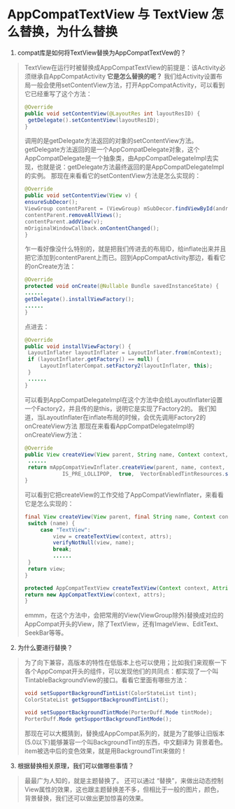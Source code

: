 # AppCompatTextView 与 TextView **怎么替换**，**为什么替换**
1. compat库是如何将TextView替换为AppCompatTextVew的？
>  TextView在运行时被替换成AppCompatTextView的前提是：该Activity必须继承自AppCompatActivity
>  **它是怎么替换的呢？**
>  我们给Activity设置布局一般会使用setContentView方法，打开AppCompatActivity，可以看到它已经重写了这个方法：
>
>  ```Java
>  @Override
>  public void setContentView(@LayoutRes int layoutResID) {
>  	getDelegate().setContentView(layoutResID);
>  }
>  ```
>  调用的是getDelegate方法返回的对象的setContentView方法。
>  getDelegate方法返回的是一个AppCompatDelegate对象，这个AppCompatDelegate是一个抽象类，由AppCompatDelegateImpl去实现，也就是说：getDelegate方法最终返回的是AppCompatDelegateImpl的实例。
>  那现在来看看它的setContentView方法是怎么实现的：
>  ```Java
>  @Override
>  public void setContentView(View v) {
>  ensureSubDecor();
>  ViewGroup contentParent = (ViewGroup) mSubDecor.findViewById(android.R.id.content);
>  contentParent.removeAllViews();
>  contentParent.addView(v);
>  mOriginalWindowCallback.onContentChanged();
>  }
>  ```
>  乍一看好像没什么特别的，就是把我们传进去的布局ID，给inflate出来并且把它添加到contentParent上而已。回到AppCompatActivity那边，看看它的onCreate方法：
>  ```Java
>  @Override
>  protected void onCreate(@Nullable Bundle savedInstanceState) {
>  ......
>  getDelegate().installViewFactory();
>  ......
>  }
>  ```
>  点进去：
>  ```Java
>  @Override
>  public void installViewFactory() {
>  	LayoutInflater layoutInflater = LayoutInflater.from(mContext);
>  	if (layoutInflater.getFactory() == null) {
>  		LayoutInflaterCompat.setFactory2(layoutInflater, this);
>  	}
>  	......
>  }
>  ```
>  可以看到AppCompatDelegateImpl在这个方法中会给LayoutInflater设置一个Factory2，并且传的是this，说明它是实现了Factory2的。
>  我们知道，当LayoutInflater在inflate布局的时候，会优先调用Factory2的onCreateView方法
>  那现在来看看AppCompatDelegateImpl的onCreateView方法：
>  ```Java
>  @Override
>  public View createView(View parent, String name, Context context, AttributeSet attrs) {
>  	......
>  	return mAppCompatViewInflater.createView(parent, name, context, attrs, inheritContext,
>              IS_PRE_LOLLIPOP,  true,  VectorEnabledTintResources.shouldBeUsed());
>  }
>  ```
>  可以看到它把createView的工作交给了AppCompatViewInflater，来看看它是怎么实现的：
>  ```Java
>  final View createView(View parent, final String name, Context context, AttributeSet attrs, boolean inheritContext,boolean readAndroidTheme, boolean readAppTheme, boolean wrapContext) {
>  	switch (name) {
>  		case "TextView":
>  			view = createTextView(context, attrs);
>  			verifyNotNull(view, name);
>  			break;
>  			......
>  	}
>  	return view;
>  }
>  
>  protected AppCompatTextView createTextView(Context context, AttributeSet attrs) {
>  return new AppCompatTextView(context, attrs);
>  }
>  ```
> emmm，在这个方法中，会把常用的View(ViewGroup除外)替换成对应的AppCompat开头的View，除了TextView，还有ImageView、EditText、SeekBar等等。

2. 为什么要进行替换？
> 为了向下兼容，高版本的特性在低版本上也可以使用；比如我们来观察一下各个AppCompat开头的组件，可以发现他们的共同点：都实现了一个叫TintableBackgroundView的接口。看看它里面有哪些方法：
> ```Java
> void setSupportBackgroundTintList(ColorStateList tint);
> ColorStateList getSupportBackgroundTintList();
> 
> void setSupportBackgroundTintMode(PorterDuff.Mode tintMode);
> PorterDuff.Mode getSupportBackgroundTintMode();
> ```
> 那现在可以大概猜到，替换成AppCompat系列的，就是为了能够让旧版本(5.0以下)能够兼容一个叫BackgroundTint的东西，中文翻译为 背景着色。item被选中后的变色效果，就是用BackgroundTint来做的！


3. 根据替换相关原理，我们可以做哪些事情？
> 最最广为人知的，就是主题替换了。
还可以通过 “替换”，来做出动态控制View属性的效果，这也跟主题替换差不多，但相比于一般的图片，颜色，背景替换，我们还可以做出更加惊喜的效果。
